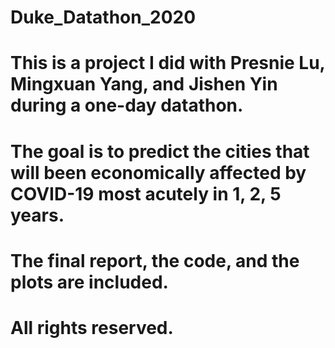# Duke_Datathon_2020

# This is a project I did with Presnie Lu, Mingxuan Yang, and Jishen Yin during a one-day datathon. 
# The goal is to predict the cities that will been economically affected by COVID-19 most acutely in 1, 2, 5 years.
# The final report, the code, and the plots are included.
# All rights reserved.
